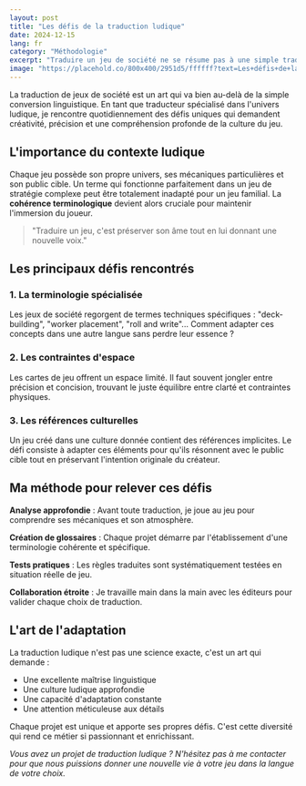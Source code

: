 ```yaml
---
layout: post
title: "Les défis de la traduction ludique"
date: 2024-12-15
lang: fr
category: "Méthodologie"
excerpt: "Traduire un jeu de société ne se résume pas à une simple traduction littérale. Découvrez les défis spécifiques de la localisation ludique et comment les surmonter."
image: "https://placehold.co/800x400/2951d5/ffffff?text=Les+défis+de+la+traduction+ludique"
---
```


La traduction de jeux de société est un art qui va bien au-delà de la simple conversion linguistique. En tant que traducteur spécialisé dans l'univers ludique, je rencontre quotidiennement des défis uniques qui demandent créativité, précision et une compréhension profonde de la culture du jeu.

## L'importance du contexte ludique

Chaque jeu possède son propre univers, ses mécaniques particulières et son public cible. Un terme qui fonctionne parfaitement dans un jeu de stratégie complexe peut être totalement inadapté pour un jeu familial. La **cohérence terminologique** devient alors cruciale pour maintenir l'immersion du joueur.

> "Traduire un jeu, c'est préserver son âme tout en lui donnant une nouvelle voix."

## Les principaux défis rencontrés

### 1. La terminologie spécialisée

Les jeux de société regorgent de termes techniques spécifiques : "deck-building", "worker placement", "roll and write"... Comment adapter ces concepts dans une autre langue sans perdre leur essence ?

### 2. Les contraintes d'espace

Les cartes de jeu offrent un espace limité. Il faut souvent jongler entre précision et concision, trouvant le juste équilibre entre clarté et contraintes physiques.

### 3. Les références culturelles

Un jeu créé dans une culture donnée contient des références implicites. Le défi consiste à adapter ces éléments pour qu'ils résonnent avec le public cible tout en préservant l'intention originale du créateur.

## Ma méthode pour relever ces défis

**Analyse approfondie** : Avant toute traduction, je joue au jeu pour comprendre ses mécaniques et son atmosphère.

**Création de glossaires** : Chaque projet démarre par l'établissement d'une terminologie cohérente et spécifique.

**Tests pratiques** : Les règles traduites sont systématiquement testées en situation réelle de jeu.

**Collaboration étroite** : Je travaille main dans la main avec les éditeurs pour valider chaque choix de traduction.

## L'art de l'adaptation

La traduction ludique n'est pas une science exacte, c'est un art qui demande :
- Une excellente maîtrise linguistique
- Une culture ludique approfondie
- Une capacité d'adaptation constante
- Une attention méticuleuse aux détails

Chaque projet est unique et apporte ses propres défis. C'est cette diversité qui rend ce métier si passionnant et enrichissant.

*Vous avez un projet de traduction ludique ? N'hésitez pas à me contacter pour que nous puissions donner une nouvelle vie à votre jeu dans la langue de votre choix.*